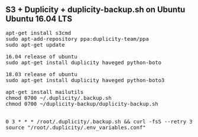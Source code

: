 ## S3 + Duplicity + duplicity-backup.sh on Ubuntu 	Ubuntu 16.04 LTS

<pre>
apt-get install s3cmd
sudo apt-add-repository ppa:duplicity-team/ppa
sudo apt-get update

16.04 release of ubuntu
sudo apt-get install duplicity haveged python-boto

18.03 release of ubuntu
sudo apt-get install duplicity haveged python-boto3

apt-get install mailutils
chmod 0700 ~/.duplicity/.backup.sh
chmod 0700 ~/duplicity-backup/duplicity-backup.sh


0 3 * * * /root/.duplicity/.backup.sh && curl -fsS --retry 3 https://hchk.io/e2 > /dev/null
source "/root/.duplicity/.env_variables.conf"

</pre>

